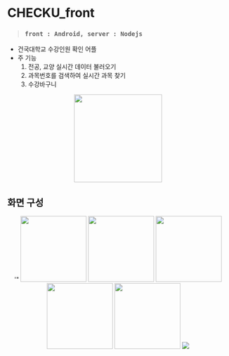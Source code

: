 # CHECKU_front
> ### `front : Android, server : Nodejs`


* 건국대학교 수강인원 확인 어플
* 주 기능
    1. 전공, 교양 실시간 데이터 불러오기
    2. 과목번호를 검색하여 실시간 과목 찾기
    3. 수강바구니

<p align="center">
  <img src="https://user-images.githubusercontent.com/83503188/162877686-9f41f04e-4871-4ac4-b042-8fb025b2128b.png" height="200px" width="200px" />
</p>

## 화면 구성
<p align="center">
<a>'"
  <img src="https://user-images.githubusercontent.com/83503188/155839129-1aa617c6-e222-4bcc-b05e-c0814367d9ff.jpg" width="150px" />
</a>
<a>
  <img src="https://user-images.githubusercontent.com/83503188/155839598-60b90338-21a0-47c7-80c5-0079381987b4.jpg" width="150px" />
</a>
<a>
  <img src="https://user-images.githubusercontent.com/83503188/162699464-7d090fdf-ceee-42e3-925b-336d5c060e50.jpg"  width="150px" />
</a>
<a>
  <img src="https://user-images.githubusercontent.com/83503188/155839602-c1f548c6-8947-4e74-94ea-20a1649a0694.jpg" width="150px" />
</a>
<a>
  <img src="https://user-images.githubusercontent.com/83503188/155839654-b938c505-3ccd-4ce3-80ed-eb2ed3a9987e.jpg"  width="150px" />
</a>
    
<a>
  <img src="https://user-images.githubusercontent.com/83503188/155839677-87f122e3-0a17-474a-9d66-d27f11469c40.jpg  width="150px" />
</a>
                                                                                                                                
</p>


